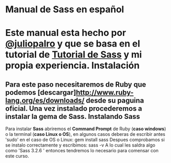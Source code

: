 Manual de Sass en español
=========================
Este manual esta hecho por [@juliopalro](https://twitter.com/juliopalro) y que se basa en el tutorial de [Tutorial de Sass](http://sass-lang.com/tutorial.html) y mi propia experiencia.
Instalación
===========
Para este paso necesitaremos de Ruby que podemos [descargar]<http://www.ruby-lang.org/es/downloads/> desde su paguina oficial. Una vez instalado procederemos a instalar la gema de Sass.
Instalando Sass
------------------
Para instalar **Sass** abriremos el **Command Prompt** de Ruby (**caso windows**) o la terminal (**caso Linux o OS**), en algunos casos deberas de escribir antes 'sudo' en el caso de OS o Linux:
	gem install sass 
Despues comprobamos si se instalo correctamente y escribimos:
	sass -v
A lo cual les saldra algo como 'Sass 3.2.6 <Media Mark>' entonces tendremos lo necesario para comensar con este curso.
